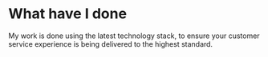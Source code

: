 # What have I done

My work is done using the latest technology stack, to ensure your customer service experience is being delivered to the highest standard.
